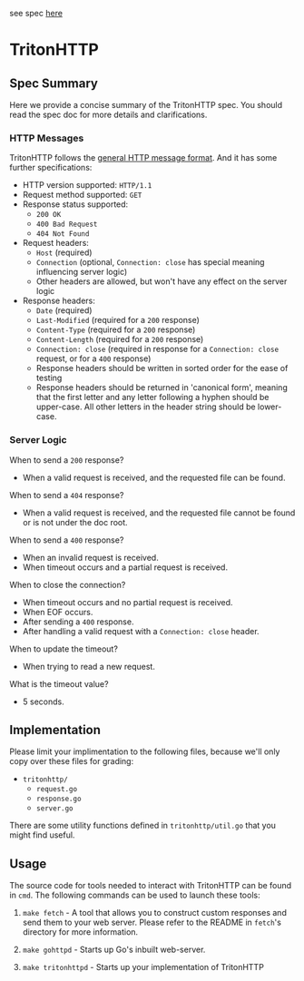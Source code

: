 see spec [here](./TritonHTTP_Spec.pdf)
# TritonHTTP

## Spec Summary

Here we provide a concise summary of the TritonHTTP spec. You should read the spec doc for more details and clarifications.

### HTTP Messages

TritonHTTP follows the [general HTTP message format](https://developer.mozilla.org/en-US/docs/Web/HTTP/Messages). And it has some further specifications:

- HTTP version supported: `HTTP/1.1`
- Request method supported: `GET`
- Response status supported:
  - `200 OK`
  - `400 Bad Request`
  - `404 Not Found`
- Request headers:
  - `Host` (required)
  - `Connection` (optional, `Connection: close` has special meaning influencing server logic)
  - Other headers are allowed, but won't have any effect on the server logic
- Response headers:
  - `Date` (required)
  - `Last-Modified` (required for a `200` response)
  - `Content-Type` (required for a `200` response)
  - `Content-Length` (required for a `200` response)
  - `Connection: close` (required in response for a `Connection: close` request, or for a `400` response)
  - Response headers should be written in sorted order for the ease of testing
  - Response headers should be returned in 'canonical form', meaning that the first letter and any letter following a hyphen should be upper-case. All other letters in the header string should be lower-case.

### Server Logic

When to send a `200` response?
- When a valid request is received, and the requested file can be found.

When to send a `404` response?
- When a valid request is received, and the requested file cannot be found or is not under the doc root.

When to send a `400` response?
- When an invalid request is received.
- When timeout occurs and a partial request is received.

When to close the connection?
- When timeout occurs and no partial request is received.
- When EOF occurs.
- After sending a `400` response.
- After handling a valid request with a `Connection: close` header.

When to update the timeout?
- When trying to read a new request.

What is the timeout value?
- 5 seconds.

## Implementation

Please limit your implimentation to the following files, because we'll only copy over these files for grading:
- `tritonhttp/`
  - `request.go`
  - `response.go`
  - `server.go`

There are some utility functions defined in `tritonhttp/util.go` that you might find useful.

## Usage

The source code for tools needed to interact with TritonHTTP can be found in `cmd`. The following commands can be used to launch these tools:

1) `make fetch` - A tool that allows you to construct custom responses and send them to your web server. Please refer to the README in `fetch`'s directory for more information.

2) `make gohttpd` - Starts up Go's inbuilt web-server.

3) `make tritonhttpd`  - Starts up your implementation of TritonHTTP
